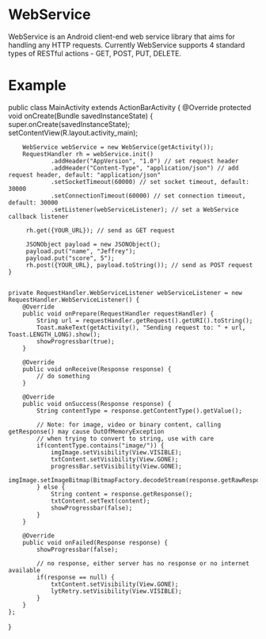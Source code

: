 WebService
==========

WebService is an Android client-end web service library that aims for handling any HTTP requests.
Currently WebService supports 4 standard types of RESTful actions - GET, POST, PUT, DELETE.

Example
=======
public class MainActivity extends ActionBarActivity {
    @Override
    protected void onCreate(Bundle savedInstanceState) {
        super.onCreate(savedInstanceState);
        setContentView(R.layout.activity_main);

        WebService webService = new WebService(getActivity());
        RequestHandler rh = webService.init()
                .addHeader("AppVersion", "1.0") // set request header
                .addHeader("Content-Type", "application/json") // add request header, default: "application/json"
                .setSocketTimeout(60000) // set socket timeout, default: 30000
                .setConnectionTimeout(60000) // set connection timeout, default: 30000
                .setListener(webServiceListener); // set a WebService callback listener

         rh.get({YOUR_URL}); // send as GET request

         JSONObject payload = new JSONObject();
         payload.put("name", "Jeffrey");
         payload.put("score", 5");
         rh.post({YOUR_URL}, payload.toString()); // send as POST request
    }


    private RequestHandler.WebServiceListener webServiceListener = new RequestHandler.WebServiceListener() {
        @Override
        public void onPrepare(RequestHandler requestHandler) {
            String url = requestHandler.getRequest().getURI().toString();
            Toast.makeText(getActivity(), "Sending request to: " + url, Toast.LENGTH_LONG).show();
            showProgressbar(true);
        }

        @Override
        public void onReceive(Response response) {
            // do something
        }

        @Override
        public void onSuccess(Response response) {
            String contentType = response.getContentType().getValue();

            // Note: for image, video or binary content, calling getResponse() may cause OutOfMemoryException
            // when trying to convert to string, use with care
            if(contentType.contains("image/")) {
                imgImage.setVisibility(View.VISIBLE);
                txtContent.setVisibility(View.GONE);
                progressBar.setVisibility(View.GONE);
                imgImage.setImageBitmap(BitmapFactory.decodeStream(response.getRawResponse()));
            } else {
                String content = response.getResponse();
                txtContent.setText(content);
                showProgressbar(false);
            }
        }

        @Override
        public void onFailed(Response response) {
            showProgressbar(false);

            // no response, either server has no response or no internet available
            if(response == null) {
                txtContent.setVisibility(View.GONE);
                lytRetry.setVisibility(View.VISIBLE);
            }
        }
    };
}

